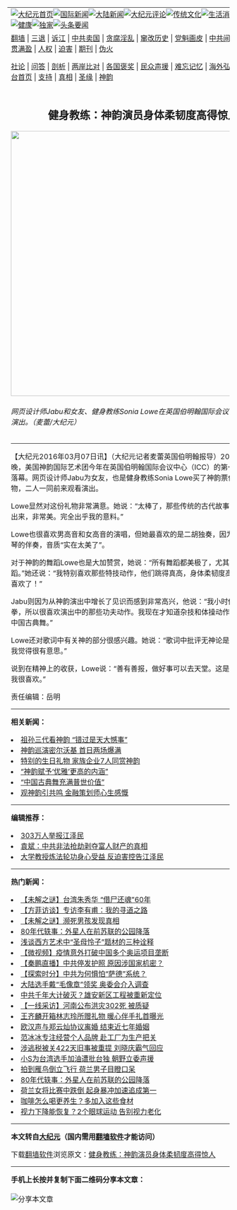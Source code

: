 <a name="1" id="1" target="_blank"></a><span id="1"></span>
<table align=center border="0"><tr><td colspan="2" VALIGN=TOP><a href="https://github.com/liyrqe362/djy/blob/master/gb/nf1351518.md#1"><img src="https://raw.githubusercontent.com/liyrqe362/www/master/t/djy/1.jpg" title="大纪元首页" alt="大纪元首页"></a><a href="https://github.com/liyrqe362/djy/blob/master/gb/n24hr.md#1"><img src="https://raw.githubusercontent.com/liyrqe362/www/master/t/djy/3.jpg" title="国际新闻" alt="国际新闻"></a><a href="https://github.com/liyrqe362/djy/blob/master/gb/nsc413.md#1"><img src="https://raw.githubusercontent.com/liyrqe362/www/master/t/djy/4.jpg" title="大陆新闻" alt="大陆新闻"></a><a href="https://github.com/liyrqe362/djy/blob/master/gb/news392.md#1"><img src="https://raw.githubusercontent.com/liyrqe362/www/master/t/djy/5.jpg" title="大纪元评论" alt="大纪元评论"></a><a href="https://github.com/liyrqe362/djy/blob/master/gb/news2007.md#1"><img src="https://raw.githubusercontent.com/liyrqe362/www/master/t/djy/6.jpg" title="传统文化" alt="传统文化"></a><a href="https://github.com/liyrqe362/djy/blob/master/gb/news2008.md#1"><img src="https://raw.githubusercontent.com/liyrqe362/www/master/t/djy/7.jpg" title="生活消费" alt="生活消费"></a><a href="https://github.com/liyrqe362/djy/blob/master/gb/ncyule.md#1"><img src="https://raw.githubusercontent.com/liyrqe362/www/master/t/djy/8.jpg" title="娱乐休闲" alt="娱乐休闲"></a><a href="https://github.com/liyrqe362/djy/blob/master/gb/nsc1002.md#1"><img src="https://raw.githubusercontent.com/liyrqe362/www/master/t/djy/9.jpg" title="健康" alt="健康"></a><a href="https://github.com/liyrqe362/djy/blob/master/gb/nf6092.md#1"><img src="https://raw.githubusercontent.com/liyrqe362/www/master/t/djy/10a.jpg" title="独家" alt="独家"></a><a href="https://github.com/liyrqe362/djy/blob/master/gb/nf4514.md#1"><img src="https://raw.githubusercontent.com/liyrqe362/www/master/t/djy/12a.jpg" title="头条要闻" alt="头条要闻"></a></td></tr>
<tr><td colspan="2" VALIGN=TOP><a target="_blank" href="https://github.com/liyrqe362/www/blob/master/README.md?zsrh#1">翻墙</a> | <a target="_blank" href="https://github.com/liyrqe362/djy/blob/master/gb/nf5657.md#1">三退</a> | <a target="_blank" href="https://github.com/liyrqe362/djy/blob/master/gb/nf6124.md#1">诉江</a> | <a target="_blank" href="https://github.com/liyrqe362/djy/blob/master/gb/nf1176117.md#1">中共卖国</a> | <a target="_blank" href="https://github.com/liyrqe362/djy/blob/master/gb/nf5773.md#1">贪腐淫乱</a> | <a target="_blank" href="https://github.com/liyrqe362/djy/blob/master/gb/nf1176115.md#1">窜改历史</a> | <a target="_blank" href="https://github.com/liyrqe362/djy/blob/master/gb/nf1176107.md#1">党魁画皮</a> | <a target="_blank" href="https://github.com/liyrqe362/djy/blob/master/gb/nf1320400.md#1">中共间谍</a> | <a target="_blank" href="https://github.com/liyrqe362/djy/blob/master/gb/nf1176114.md#1">破坏传统</a> | <a target="_blank" href="https://github.com/liyrqe362/ntdtv/blob/master/gb/prog447_1.md#1">恶贯满盈</a> | <a target="_blank" href="https://github.com/liyrqe362/djy/blob/master/gb/ncid278.md#1">人权</a> | <a target="_blank" href="https://github.com/liyrqe362/djy/blob/master/gb/nf1176111.md#1">迫害</a> | <a target="_blank" href="https://gitlab.com/szzdlab/mh-qikan/blob/master/README.md#1">期刊</a> | <a target="_blank" href="https://github.com/liyrqe362/djy/blob/master/gb/nf5562.md#1">伪火</a></p><p><a target="_blank" href="https://github.com/liyrqe362/djy/blob/master/gb/9p.md#1">社论</a> | <a target="_blank" href="https://github.com/liyrqe362/djy/blob/master/gb/nf4378.md#1">问答</a> | <a target="_blank" href="https://github.com/liyrqe362/djy/blob/master/gb/nf5792.md#1">剖析</a> | <a target="_blank" href="https://github.com/liyrqe362/djy/blob/master/gb/nf5735.md#1">两岸比对</a> | <a target="_blank" href="https://github.com/liyrqe362/djy/blob/master/gb/nf6119.md#1">各国褒奖</a> | <a target="_blank" href="https://github.com/liyrqe362/djy/blob/master/gb/nf6120.md#1">民众声援</a> | <a target="_blank" href="https://github.com/liyrqe362/djy/blob/master/gb/nf1188594.md#1">难忘记忆</a> | <a target="_blank" href="https://github.com/liyrqe362/djy/blob/master/gb/nf3180.md#1">海外弘传</a> | <a target="_blank" href="https://github.com/liyrqe362/djy/blob/master/gb/nf5410.md#1">万人上访</a> | <a target="_blank" href="https://github.com/liyrqe362/www/blob/master/README.md?zsrh#1">平台首页</a> | <a target="_blank" href="https://github.com/liyrqe362/djy/blob/master/gb/nf4386.md#1">支持</a> | <a target="_blank" href="https://github.com/liyrqe362/djy/blob/master/gb/nf4389.md#1">真相</a> | <a target="_blank" href="https://github.com/liyrqe362/djy/blob/master/gb/nf5790.md#1">圣缘</a> | <a target="_blank" href="https://github.com/liyrqe362/djy/blob/master/gb/nf4786.md#1">神韵</a></td></tr>
<tr><td VALIGN=TOP width="626"><h2 align=center>健身教练：神韵演员身体柔韧度高得惊人</h2>
<img width="600" src="https://i.epochtimes.com/assets/uploads/2016/03/1603051912042639-600x400.jpg" />
<h6>网页设计师Jabu和女友、健身教练Sonia Lowe在英国伯明翰国际会议中心观看神韵演出。（麦蕾/大纪元）                              
</h6>
<hr>
	<p>【大纪元2016年03月07日讯】（大纪元记者麦蕾英国伯明翰报导）2016年3月5日晚，美国神韵国际艺术团今年在英国<ahref="https://github.com/liyrqe362/djy/blob/master/gb/tag/%E4%BC%AF%E6%98%8E%E7%BF%B0%E5%9B%BD%E9%99%85%E4%BC%9A%E8%AE%AE%E4%B8%AD%E5%BF%83.md#1">伯明翰国际会议中心</a>（ICC）的第一场演出精彩落幕。网页设计师Jabu为女友，也是健身教练Sonia Lowe买了神韵票作为生日礼物，二人一同前来观看演出。</p>
<p>Lowe显然对这份礼物非常满意。她说：“太棒了，那些传统的古代故事，用舞蹈展现出来，非常美。完全出乎我的意料。”</p>
<p>Lowe也很喜欢男高音和女高音的演唱，但她最喜欢的是<ahref="https://github.com/liyrqe362/djy/blob/master/gb/tag/%E4%BA%8C%E8%83%A1.md#1">二胡</a>独奏，因为二胡加上钢琴的伴奏，音质“实在太美了”。</p>
<p>对于神韵的舞蹈Lowe也是大加赞赏，她说：“所有舞蹈都美极了，尤其是女子舞蹈。”她还说：“我特别喜欢那些特技动作，他们跳得真高，身体柔韧度高得惊人。我太喜欢了！”</p>
<p>Jabu则因为从神韵演出中增长了见识而感到非常高兴，他说：“我小时候学过咏春拳，所以很喜欢演出中的那些功夫动作。我现在才知道杂技和体操动作最初是来自于<ahref="https://github.com/liyrqe362/djy/blob/master/gb/tag/%E4%B8%AD%E5%9B%BD%E5%8F%A4%E5%85%B8%E8%88%9E.md#1">中国古典舞</a>。”</p>
<p>Lowe还对歌词中有关神的部分很感兴趣。她说：“歌词中批评无神论是谎言的部分，我觉得很有意思。”</p>
<p>说到在精神上的收获，Lowe说：“善有善报，做好事可以去<ahref="https://github.com/liyrqe362/djy/blob/master/gb/tag/%E5%A4%A9%E5%A0%82.md#1">天堂</a>。这是普世的价值。我很喜欢。”</p>
<p>责任编辑：岳明</p>
<p><p> </p>
<p>
	
<hr>


<strong>相关新闻：</strong>
<li><a href="https://github.com/liyrqe362/djy/blob/master/gb/16/2/21/n4644761.md#1">祖孙三代看神韵 “错过是天大憾事”</a></li>
<li><a href="https://github.com/liyrqe362/djy/blob/master/gb/16/2/21/n4645072.md#1">神韵巡演密尔沃基 首日两场爆满</a></li>
<li><a href="https://github.com/liyrqe362/djy/blob/master/gb/16/2/28/n4650037.md#1">特别的生日礼物 家族企业7人同赏神韵</a></li>
<li><a href="https://github.com/liyrqe362/djy/blob/master/gb/16/2/28/n4650410.md#1">“神韵赋予‘优雅’更高的内涵”</a></li>
<li><a href="https://github.com/liyrqe362/djy/blob/master/gb/16/3/3/n4653130.md#1">“中国古典舞充满普世价值”</a></li>
<li><a href="https://github.com/liyrqe362/djy/blob/master/gb/16/3/6/n4655493.md#1">观神韵引共鸣 金融策划师心生感慨</a></li>
<hr>


<strong>编辑推荐：</strong>
<li><a href="https://github.com/liyrqe362/djy/blob/master/gb/18/12/9/n10900044.md?dfh#1" target="_blank">303万人举报江泽民</a></li><li><a href="https://github.com/tsiac2612/djy/blob/master/gb/18/2/13/n10139150.md#1" target="_blank">袁斌：中共非法抢劫剥夺富人财产的真相</a></li><li><a href="https://github.com/tsiac2612/djy/blob/master/gb/18/1/29/n10097243.md#1" target="_blank">大学教授炼法轮功身心受益 反迫害控告江泽民</a></li>
<hr>

<strong>热门新闻：</strong>
<li><a href="https://github.com/liyrqe362/djy/blob/master/gb/21/7/29/n13125465.md#1">【未解之谜】台湾朱秀华 “借尸还魂”60年</a></li>
<li><a href="https://github.com/liyrqe362/djy/blob/master/gb/21/8/3/n13136702.md#1">【方菲访谈】专访李有甫：我的寻道之路</a></li>
<li><a href="https://github.com/liyrqe362/djy/blob/master/gb/21/7/30/n13128176.md#1">【未解之谜】濒死男孩发现真相</a></li>
<li><a href="https://github.com/liyrqe362/djy/blob/master/gb/21/8/3/n13135482.md#1">80年代轶事：外星人在前苏联的公园降落</a></li>
<li><a href="https://github.com/liyrqe362/djy/blob/master/gb/21/7/31/n13129101.md#1">浅谈西方艺术中“圣母怜子”题材的三种诠释</a></li>
<li><a href="https://github.com/liyrqe362/djy/blob/master/gb/21/8/5/n13141450.md#1">【微视频】疫情意外打破中国多个奥运项目垄断</a></li>
<li><a href="https://github.com/liyrqe362/djy/blob/master/gb/21/8/4/n13139314.md#1">【秦鹏直播】中共停发护照 原因涉国家机密？</a></li>
<li><a href="https://github.com/liyrqe362/djy/blob/master/gb/21/8/4/n13139031.md#1">【探索时分】中共为何惧怕“萨德”系统？</a></li>
<li><a href="https://github.com/liyrqe362/djy/blob/master/gb/21/8/3/n13135581.md#1">大陆选手戴“毛像章”领奖 奥委会介入调查</a></li>
<li><a href="https://github.com/liyrqe362/djy/blob/master/gb/21/8/3/n13135623.md#1">中共千年大计破灭？雄安新区工程被重新定位</a></li>
<li><a href="https://github.com/liyrqe362/djy/blob/master/gb/21/8/2/n13134263.md#1">【一线采访】河南公布洪灾302死 被质疑</a></li>
<li><a href="https://github.com/liyrqe362/djy/blob/master/gb/21/8/2/n13134051.md#1">王齐麟开箱林志玲所赠礼物 暖心伴手礼首曝光</a></li>
<li><a href="https://github.com/liyrqe362/djy/blob/master/gb/21/8/3/n13136914.md#1">欧汉声与郑云灿协议离婚 结束近七年婚姻</a></li>
<li><a href="https://github.com/liyrqe362/djy/blob/master/gb/21/8/2/n13134387.md#1">范冰冰专注经营个人品牌 赴工厂为生产把关</a></li>
<li><a href="https://github.com/liyrqe362/djy/blob/master/gb/21/8/3/n13136694.md#1">涉逃税被关422天旧事被重提 刘晓庆霸气回应</a></li>
<li><a href="https://github.com/liyrqe362/djy/blob/master/gb/21/8/3/n13134587.md#1">小S为台湾选手加油遭批台独 朝野立委声援</a></li>
<li><a href="https://github.com/liyrqe362/djy/blob/master/gb/21/8/4/n13137629.md#1">拍到雁鸟倒立飞行 荷兰男子目瞪口呆</a></li>
<li><a href="https://github.com/liyrqe362/djy/blob/master/gb/21/8/3/n13135482.md#1">80年代轶事：外星人在前苏联的公园降落</a></li>
<li><a href="https://github.com/liyrqe362/djy/blob/master/gb/21/8/3/n13134941.md#1">荷兰女将比赛中跌倒 起身暴冲加速追成第一</a></li>
<li><a href="https://github.com/liyrqe362/djy/blob/master/gb/21/8/2/n13133358.md#1">咖啡怎么喝更养生？多加入这些食材</a></li>
<li><a href="https://github.com/liyrqe362/djy/blob/master/gb/21/8/2/n13134014.md#1">视力下降能恢复？2个眼球运动 告别视力老化</a></li>
<hr>

<strong>本文转自<a href="https://www.epochtimes.com">大纪元</a>（国内需用<a href="https://github.com/liyrqe362/www/blob/master/README.md#8">翻墙软件</a>才能访问）</strong><p>下载<a href="https://github.com/liyrqe362/www/blob/master/README.md#8">翻墙软件</a>浏览原文：<a href="https://www.epochtimes.com/gb/16/3/7/n4656568.htm">健身教练：神韵演员身体柔韧度高得惊人</a></p><hr>

<strong>手机上长按并复制下面二维码分享本文章：</strong><br><br><img src="https://chart.apis.google.com/chart?cht=qr&chs=240x240&choe=UTF-8&chld=M|2&chl=https://github.com/liyrqe362/djy/blob/master/gb/16/3/7/n4656568.md%231" title="分享本文章"></td><td VALIGN=TOP><a href="https://github.com/liyrqe362/djy/blob/master/gb/16/1/21/n4622075.md?dfh#1" target="_blank"><img src="https://raw.githubusercontent.com/liyrqe362/djy/master/gb/300/wei-f1.jpg" title="中共的伪火骗局"  alt="中共的伪火骗局"></a><br><a href="https://github.com/liyrqe362/www/blob/master/README.md?dfh#9" target="_blank"><img src="https://raw.githubusercontent.com/liyrqe362/djy/master/gb/300/yong-h.jpg" title="永恒的见证"  alt="永恒的见证"></a><br><a href="https://github.com/liyrqe362/djy/blob/master/gb/13/9/29/n3974789.md?dfh#1" target="_blank"><img src="https://raw.githubusercontent.com/liyrqe362/djy/master/gb/300/shang-lnz.jpg" title="善良女子被中共投男牢"  alt="善良女子被中共投男牢"></a><br><a href="https://github.com/liyrqe362/djy/blob/master/gb/16/3/16/n4663449.md?dfh#1" target="_blank"><img src="https://raw.githubusercontent.com/liyrqe362/djy/master/gb/300/huo-z3.jpg" title="警卫目击活摘器官"  alt="警卫目击活摘器官"></a><br><a href="https://github.com/liyrqe362/djy/blob/master/gb/16/8/7/n8177641.md?dfh#1" target="_blank"><img src="https://raw.githubusercontent.com/liyrqe362/djy/master/gb/300/huo-z4.jpg" title="证人描述活摘恐怖"  alt="证人描述活摘恐怖"></a><br><a href="https://github.com/liyrqe362/djy/blob/master/gb/10/4/19/n2881569.md?dfh#1" target="_blank"><img src="https://raw.githubusercontent.com/liyrqe362/djy/master/gb/300/huo-z1.jpg" title="揭开活摘器官黑幕"  alt="揭开活摘器官黑幕"></a><br><a href="https://github.com/liyrqe362/djy/blob/master/gb/10/11/7/n3077476.md?dfh#1" target="_blank"><img src="https://raw.githubusercontent.com/liyrqe362/djy/master/gb/300/ma-ks.jpg" title="马克思的成魔之路"  alt="马克思的成魔之路"></a><br><a href="https://github.com/liyrqe362/djy/blob/master/gb/14/6/9/n4173977.md?dfh#1" target="_blank"><img src="https://raw.githubusercontent.com/liyrqe362/djy/master/gb/300/chang-zs.jpg" title="藏字石 蕴天机"  alt="藏字石 蕴天机"></a><br><a href="https://github.com/liyrqe362/djy/blob/master/gb/18/5/10/n10381511.md?dfh#1" target="_blank"><img src="https://raw.githubusercontent.com/liyrqe362/djy/master/gb/300/st1.jpg" title="关注三亿人三退"  alt="关注三亿人三退"></a><br><a href="https://github.com/liyrqe362/djy/blob/master/gb/18/3/21/n10237682.md?dfh#1" target="_blank"><img src="https://raw.githubusercontent.com/liyrqe362/djy/master/gb/300/jie-t.jpg" title="解体中共复兴中华"  alt="解体中共复兴中华"></a><br><a href="https://github.com/liyrqe362/djy/blob/master/gb/9/2/9/n2422991.md?dfh#1" target="_blank"><img src="https://raw.githubusercontent.com/liyrqe362/djy/master/gb/300/gao-zs.jpg" title="中共迫害良心律师"  alt="中共迫害良心律师"></a><br><a href="https://github.com/liyrqe362/djy/blob/master/gb/18/12/9/n10900044.md?dfh#1" target="_blank"><img src="https://raw.githubusercontent.com/liyrqe362/djy/master/gb/300/sj1.jpg" title="三百多万人举报江泽民"  alt="三百多万人举报江泽民"></a><br><a href="https://github.com/liyrqe362/djy/blob/master/gb/18/8/28/n10672014.md?dfh#1" target="_blank"><img src="https://raw.githubusercontent.com/liyrqe362/djy/master/gb/300/sj2.jpg" title="这些官员为何起诉江泽民"  alt="这些官员为何起诉江泽民"></a><br><a href="https://github.com/liyrqe362/djy/blob/master/gb/8/12/18/n2367165.md?dfh#1" target="_blank"><img src="https://raw.githubusercontent.com/liyrqe362/djy/master/gb/300/liangan.jpg" title="海峡两岸的强烈对比"  alt="海峡两岸的强烈对比"></a><br><a href="https://github.com/liyrqe362/djy/blob/master/gb/15/12/10/n4593139.md?dfh#1" target="_blank"><img src="https://raw.githubusercontent.com/liyrqe362/djy/master/gb/300/jia-ndzl.jpg" title="加拿大总理的贺信"  alt="加拿大总理的贺信"></a><br><a href="https://github.com/liyrqe362/djy/blob/master/gb/11/6/17/n3289382.md?dfh#1" target="_blank"><img src="https://raw.githubusercontent.com/liyrqe362/djy/master/gb/300/xiao-wd.jpg" title="探寻真相兼听则明"  alt="探寻真相兼听则明"></a><br><a href="https://github.com/liyrqe362/djy/blob/master/gb/18/10/27/n10812623.md?dfh#1" target="_blank"><img src="https://raw.githubusercontent.com/liyrqe362/djy/master/gb/300/yindu.jpg" title="印度媒体报道东方"  alt="印度媒体报道东方"></a><br><a href="https://github.com/liyrqe362/djy/blob/master/gb/18/6/9/n10469652.md?dfh#1" target="_blank"><img src="https://raw.githubusercontent.com/liyrqe362/djy/master/gb/300/xie-j.jpg" title="不一样的海外校园"  alt="不一样的海外校园"></a><br><a href="https://github.com/liyrqe362/djy/blob/master/gb/7/4/5/n1669415.md?dfh#1" target="_blank"><img src="https://raw.githubusercontent.com/liyrqe362/djy/master/gb/300/li-up.jpg" title="从大师到徒弟的传奇"  alt="从大师到徒弟的传奇"></a><br><a href="https://github.com/liyrqe362/djy/blob/master/gb/17/5/26/n9191512.md?dfh#1" target="_blank"><img src="https://raw.githubusercontent.com/liyrqe362/djy/master/gb/300/zfl2.jpg" title="亿万人与东方一本奇书"  alt="亿万人与东方一本奇书"></a><br><a href="https://github.com/liyrqe362/djy/blob/master/gb/13/11/27/n4020290.md?dfh#1" target="_blank"><img src="https://raw.githubusercontent.com/liyrqe362/djy/master/gb/300/zhen-h.jpg" title="大陆见不到的震撼场面"  alt="大陆见不到的震撼场面"></a><br><a href="https://github.com/liyrqe362/djy/blob/master/gb/15/7/17/n4482910.md?dfh#1" target="_blank"><img src="https://raw.githubusercontent.com/liyrqe362/djy/master/gb/300/dalu-sk.jpg" title="人心向善 大陆当初盛况"  alt="人心向善 大陆当初盛况"></a><br><a href="https://github.com/liyrqe362/djy/blob/master/gb/19/1/5/n10955468.md?dfh#1" target="_blank"><img src="https://raw.githubusercontent.com/liyrqe362/djy/master/gb/300/zfl1.jpg" title="追寻真理 这书讲什么"  alt="追寻真理 这书讲什么"></a><br><a href="https://github.com/liyrqe362/www/blob/master/README.md?dfh#1" target="_blank"><img src="https://raw.githubusercontent.com/liyrqe362/djy/master/gb/300/fq1.jpg" title="下载免费翻墙软件"  alt="下载免费翻墙软件"></a><br></td></tr></table>
